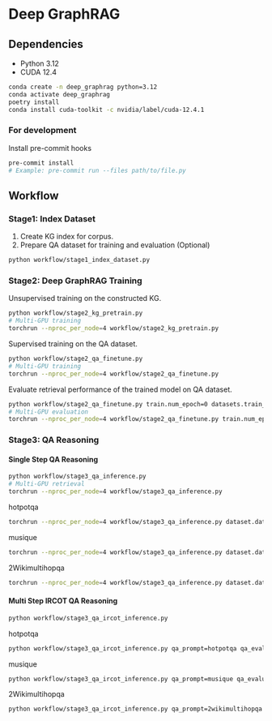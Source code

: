 # Deep GraphRAG

## Dependencies

- Python 3.12
- CUDA 12.4

```bash
conda create -n deep_graphrag python=3.12
conda activate deep_graphrag
poetry install
conda install cuda-toolkit -c nvidia/label/cuda-12.4.1
```

### For development
Install pre-commit hooks
```bash
pre-commit install
# Example: pre-commit run --files path/to/file.py
```

## Workflow

### Stage1: Index Dataset
1. Create KG index for corpus.
2. Prepare QA dataset for training and evaluation (Optional)
```bash
python workflow/stage1_index_dataset.py
```


### Stage2: Deep GraphRAG Training

Unsupervised training on the constructed KG.

```bash
python workflow/stage2_kg_pretrain.py
# Multi-GPU training
torchrun --nproc_per_node=4 workflow/stage2_kg_pretrain.py
```

Supervised training on the QA dataset.

```bash
python workflow/stage2_qa_finetune.py
# Multi-GPU training
torchrun --nproc_per_node=4 workflow/stage2_qa_finetune.py
```

Evaluate retrieval performance of the trained model on QA dataset.

```bash
python workflow/stage2_qa_finetune.py train.num_epoch=0 datasets.train_names=[] checkpoint=save_models/qa_ultra_train_1000/model.pth
# Multi-GPU evaluation
torchrun --nproc_per_node=4 workflow/stage2_qa_finetune.py train.num_epoch=0 datasets.train_names=[] checkpoint=save_models/qa_ultra_train_1000/model.pth
```

### Stage3: QA Reasoning

#### Single Step QA Reasoning
```bash
python workflow/stage3_qa_inference.py
# Multi-GPU retrieval
torchrun --nproc_per_node=4 workflow/stage3_qa_inference.py
```

hotpotqa
```bash
torchrun --nproc_per_node=4 workflow/stage3_qa_inference.py dataset.data_name=hotpotqa_test qa_prompt=hotpotqa qa_evaluator=hotpotqa
```

musique
```bash
torchrun --nproc_per_node=4 workflow/stage3_qa_inference.py dataset.data_name=musique_test qa_prompt=musique qa_evaluator=musique
```

2Wikimultihopqa
```bash
torchrun --nproc_per_node=4 workflow/stage3_qa_inference.py dataset.data_name=2wikimultihopqa_test qa_prompt=2wikimultihopqa qa_evaluator=2wikimultihopqa
```
#### Multi Step IRCOT QA Reasoning
```bash
python workflow/stage3_qa_ircot_inference.py
```

hotpotqa
```bash
python workflow/stage3_qa_ircot_inference.py qa_prompt=hotpotqa qa_evaluator=hotpotqa agent_prompt=hotpotqa_ircot dataset.data_name=hotpotqa_test test.max_steps=2
```

musique
```bash
python workflow/stage3_qa_ircot_inference.py qa_prompt=musique qa_evaluator=musique agent_prompt=musique_ircot dataset.data_name=musique_test test.max_steps=4
```

2Wikimultihopqa
```bash
python workflow/stage3_qa_ircot_inference.py qa_prompt=2wikimultihopqa qa_evaluator=2wikimultihopqa agent_prompt=2wikimultihopqa_ircot dataset.data_name=2wikimultihopqa_test test.max_steps=2
```
